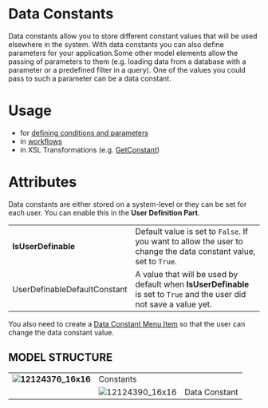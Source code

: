 # Data Constants

Data constants allow you to store different constant values that will be used elsewhere in the system. With data constants you can also define parameters for your application.Some other model elements allow the passing of parameters to them (e.g. loading data from a database with a parameter or a predefined filter in a query). One of the values you could pass to such a parameter can be a data constant.

# Usage

-   for [defining conditions and parameters](/t/Data-Constant-Reference)
-   in [workflows](/t/Sequential-Workflows)
-   in XSL Transformations (e.g. [GetConstant](/t/GetConstant))

# Attributes

Data constants are either stored on a system-level or they can be set for each user. You can enable this in the **User Definition Part**.

|                              |                                                                                                                        |
|------------------------------|------------------------------------------------------------------------------------------------------------------------|
| **IsUserDefinable**          | Default value is set to `False`. If you want to allow the user to change the data constant value, set to `True`.       |
| UserDefinableDefaultConstant | A value that will be used by default when **IsUserDefinable** is set to `True` and the user did not save a value yet.  |

You also need to create a [Data Constant Menu Item](/t/Data-Constant-Menu-Item) so that the user can change the data constant value.

## MODEL STRUCTURE

|                          |                      |               |
|--------------------------|----------------------|---------------|
| **![12124376_16x16](upload://8hjvpzZvfjZuAhwQ8BiODZlWkHu.png)** | Constants            |               |
|                          | ![12124390_16x16](upload://1Ie2KIFeF9qpxTIpQ85zEv5GZBd.png) | Data Constant |
